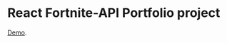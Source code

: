 # React Fortnite-API Portfolio project

 [Demo](https://evgeniimorroz.github.io/react-fortine-shop).

